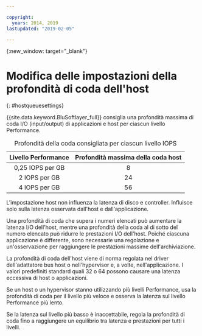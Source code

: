 ```yaml
---

copyright:
  years: 2014, 2019
lastupdated: "2019-02-05"

---
```

{:new_window: target="_blank"}

# Modifica delle impostazioni della profondità di coda dell'host
{: #hostqueuesettings}

{{site.data.keyword.BluSoftlayer_full}} consiglia una profondità massima di coda I/O (input/output) di applicazioni e host per ciascun livello Performance.

<table align="center">
  <caption>Profondità della coda consigliata per ciascun livello IOPS</caption>
        <thead>
	    <tr>
		<th>Livello Performance</th>
		<th>Profondità massima della coda host</th>
	    </tr>
	</thead>
	<tbody>
   	    <tr>
		<td style="text-align: center; vertical-align: middle;">0,25 IOPS per GB</td>
		<td style="text-align: center; vertical-align: middle;">8</td>
	    </tr>
	    <tr>
		<td style="text-align: center; vertical-align: middle;">2 IOPS per GB</td>
		<td style="text-align: center; vertical-align: middle;">24</td>
	    </tr>
	    <tr>
		<td style="text-align: center; vertical-align: middle;">4 IOPS per GB</td>
		<td style="text-align: center; vertical-align: middle;">56</td>
            </tr>
         </tbody>
</table>

L'impostazione host non influenza la latenza di disco e controller. Influisce solo sulla latenza osservata dall'host e dall'applicazione.

Una profondità di coda che supera i numeri elencati può aumentare la latenza I/O dell'host, mentre una profondità della coda al di sotto del numero elencato può ridurre le prestazioni I/O dell'host. Poiché ciascuna applicazione è differente, sono necessarie una regolazione e un'osservazione per raggiungere le prestazioni massime dell'archiviazione.

La profondità di coda dell'host viene di norma regolata nel driver dell'adattatore bus host o nell'hypervisor e, a volte, nell'applicazione. I valori predefiniti standard quali 32 o 64 possono causare una latenza eccessiva di host o applicazioni.

Se un host o un hypervisor stanno utilizzando più livelli Performance, usa la profondità di coda per il livello più veloce e osserva la latenza sul livello Performance più lento.

Se la latenza sul livello più basso è inaccettabile, regola la profondità di coda fino a raggiungere un equilibrio tra latenza e prestazioni per tutti i livelli.
